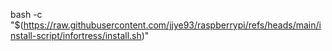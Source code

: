 bash -c "$(https://raw.githubusercontent.com/jjye93/raspberrypi/refs/heads/main/install-script/infortress/install.sh)"
